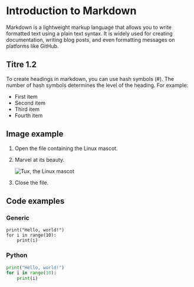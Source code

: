 
<!-- Commentaire à exclure dans le PDF -->

# Introduction to Markdown

Markdown is a lightweight markup language that allows you to write formatted text using a plain text syntax. It is widely used for creating documentation, writing blog posts, and even formatting messages on platforms like GitHub.

## Titre 1.2

<!-- Commentaire à exclure dans le PDF -->

To create headings in markdown, you can use hash symbols (#). The number of hash symbols determines the level of the heading. For example:

* First item
* Second item
* Third item
* Fourth item

## Image example 

1. Open the file containing the Linux mascot.
2. Marvel at its beauty.

    ![Tux, the Linux mascot](https://mdg.imgix.net/assets/images/tux.png?auto=format&fit=clip&q=40&w=100)

3. Close the file.


## Code examples

### Generic

```
print("Hello, world!")
for i in range(10):
    print(i)
```
### Python

```python
print("Hello, world!")
for i in range(10):
    print(i)
```